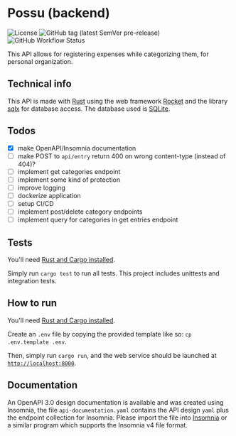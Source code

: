 # Possu (backend)

![License](https://img.shields.io/github/license/lily-mosquitoes/possu-api?color=ff69b4&style=for-the-badge)
![GitHub tag (latest SemVer pre-release)](https://img.shields.io/github/v/tag/lily-mosquitoes/possu-api?include_prereleases&style=for-the-badge)
![GitHub Workflow Status](https://img.shields.io/github/actions/workflow/status/lily-mosquitoes/possu-api/test.yaml?label=tests&style=for-the-badge)

This API allows for registering expenses
while categorizing them, for personal organization.

## Technical info

This API is made with [Rust](https://rust-lang.org) using
the web framework [Rocket](https://rocket.rs)
and the library [sqlx](https://github.com/launchbadge/sqlx)
for database access. The database used is [SQLite](https://sqlite.org).

## Todos

- [X] make OpenAPI/Insomnia documentation
- [ ] make POST to `api/entry` return 400
on wrong content-type (instead of 404)?
- [ ] implement get categories endpoint
- [ ] implement some kind of protection
- [ ] improve logging
- [ ] dockerize application
- [ ] setup CI/CD
- [ ] implement post/delete category endpoints
- [ ] implement query for categories in get entries endpoint

## Tests

You'll need [Rust and Cargo installed](https://rust-lang.org/tools/install).

Simply run `cargo test` to run all tests.
This project includes unittests and integration tests.

## How to run

You'll need [Rust and Cargo installed](https://rust-lang.org/tools/install).

Create an `.env` file by copying the provided template like so:
`cp .env.template .env`.

Then, simply run `cargo run`, and the web service should be
launched at [`http://localhost:8000`](http://localhost:8000).

## Documentation

An OpenAPI 3.0 design documentation is available and was
created using Insomnia, the file `api-documentation.yaml`
contains the API design `yaml` plus the endpoint collection
for Insomnia.
Please import the file into [Insomnia](https://insomnia.rest)
or a similar program which supports the Insomnia v4 file format.
